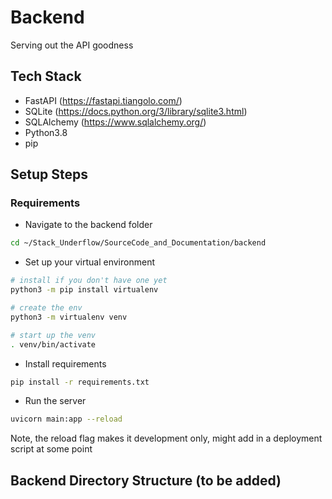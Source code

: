 # Backend
Serving out the API goodness

## Tech Stack
- FastAPI (https://fastapi.tiangolo.com/)
- SQLite (https://docs.python.org/3/library/sqlite3.html)
- SQLAlchemy (https://www.sqlalchemy.org/)
- Python3.8
- pip

## Setup Steps

### Requirements
- Navigate to the backend folder 
```sh
cd ~/Stack_Underflow/SourceCode_and_Documentation/backend
```

- Set up your virtual environment
```sh
# install if you don't have one yet
python3 -m pip install virtualenv

# create the env
python3 -m virtualenv venv

# start up the venv
. venv/bin/activate
```

- Install requirements
```sh
pip install -r requirements.txt
```

- Run the server
```sh
uvicorn main:app --reload
```

Note, the reload flag makes it development only, might add in a deployment script at some point

## Backend Directory Structure (to be added)
